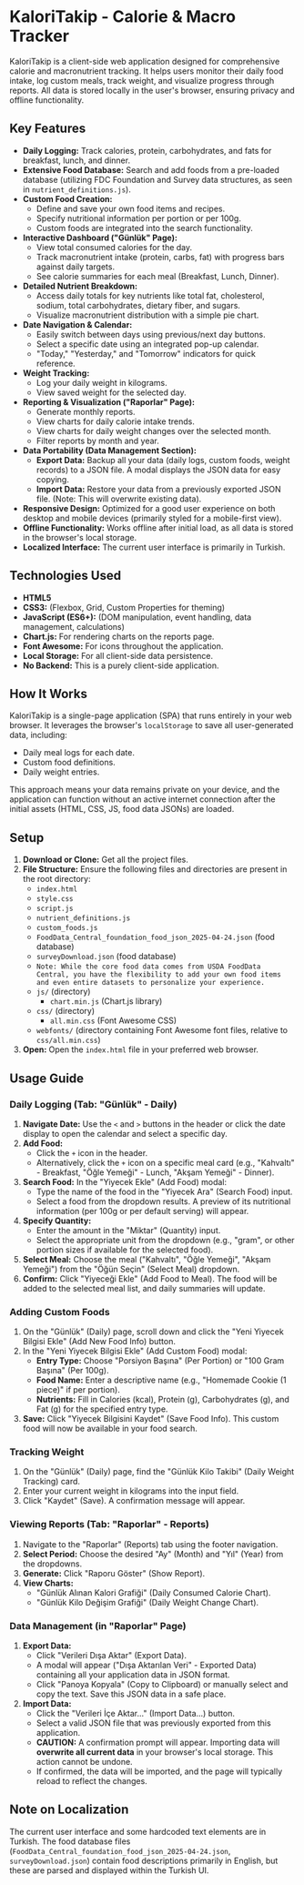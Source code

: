 # KaloriTakip - Calorie & Macro Tracker

KaloriTakip is a client-side web application designed for comprehensive calorie and macronutrient tracking. It helps users monitor their daily food intake, log custom meals, track weight, and visualize progress through reports. All data is stored locally in the user's browser, ensuring privacy and offline functionality.

## Key Features

*   **Daily Logging:** Track calories, protein, carbohydrates, and fats for breakfast, lunch, and dinner.
*   **Extensive Food Database:** Search and add foods from a pre-loaded database (utilizing FDC Foundation and Survey data structures, as seen in `nutrient_definitions.js`).
*   **Custom Food Creation:**
    *   Define and save your own food items and recipes.
    *   Specify nutritional information per portion or per 100g.
    *   Custom foods are integrated into the search functionality.
*   **Interactive Dashboard ("Günlük" Page):**
    *   View total consumed calories for the day.
    *   Track macronutrient intake (protein, carbs, fat) with progress bars against daily targets.
    *   See calorie summaries for each meal (Breakfast, Lunch, Dinner).
*   **Detailed Nutrient Breakdown:**
    *   Access daily totals for key nutrients like total fat, cholesterol, sodium, total carbohydrates, dietary fiber, and sugars.
    *   Visualize macronutrient distribution with a simple pie chart.
*   **Date Navigation & Calendar:**
    *   Easily switch between days using previous/next day buttons.
    *   Select a specific date using an integrated pop-up calendar.
    *   "Today," "Yesterday," and "Tomorrow" indicators for quick reference.
*   **Weight Tracking:**
    *   Log your daily weight in kilograms.
    *   View saved weight for the selected day.
*   **Reporting & Visualization ("Raporlar" Page):**
    *   Generate monthly reports.
    *   View charts for daily calorie intake trends.
    *   View charts for daily weight changes over the selected month.
    *   Filter reports by month and year.
*   **Data Portability (Data Management Section):**
    *   **Export Data:** Backup all your data (daily logs, custom foods, weight records) to a JSON file. A modal displays the JSON data for easy copying.
    *   **Import Data:** Restore your data from a previously exported JSON file. (Note: This will overwrite existing data).
*   **Responsive Design:** Optimized for a good user experience on both desktop and mobile devices (primarily styled for a mobile-first view).
*   **Offline Functionality:** Works offline after initial load, as all data is stored in the browser's local storage.
*   **Localized Interface:** The current user interface is primarily in Turkish.

## Technologies Used

*   **HTML5**
*   **CSS3:** (Flexbox, Grid, Custom Properties for theming)
*   **JavaScript (ES6+):** (DOM manipulation, event handling, data management, calculations)
*   **Chart.js:** For rendering charts on the reports page.
*   **Font Awesome:** For icons throughout the application.
*   **Local Storage:** For all client-side data persistence.
*   **No Backend:** This is a purely client-side application.

## How It Works

KaloriTakip is a single-page application (SPA) that runs entirely in your web browser. It leverages the browser's `localStorage` to save all user-generated data, including:
*   Daily meal logs for each date.
*   Custom food definitions.
*   Daily weight entries.

This approach means your data remains private on your device, and the application can function without an active internet connection after the initial assets (HTML, CSS, JS, food data JSONs) are loaded.

## Setup

1.  **Download or Clone:** Get all the project files.
2.  **File Structure:** Ensure the following files and directories are present in the root directory:
    *   `index.html`
    *   `style.css`
    *   `script.js`
    *   `nutrient_definitions.js`
    *   `custom_foods.js`
    *   `FoodData_Central_foundation_food_json_2025-04-24.json` (food database)
    *   `surveyDownload.json` (food database)
    *   `Note: While the core food data comes from USDA FoodData Central, you have the flexibility to add your own food items and even entire datasets to personalize your experience.`
    *   `js/` (directory)
        *   `chart.min.js` (Chart.js library)
    *   `css/` (directory)
        *   `all.min.css` (Font Awesome CSS)
    *   `webfonts/` (directory containing Font Awesome font files, relative to `css/all.min.css`)
3.  **Open:** Open the `index.html` file in your preferred web browser.

## Usage Guide

### Daily Logging (Tab: "Günlük" - Daily)

1.  **Navigate Date:** Use the `<` and `>` buttons in the header or click the date display to open the calendar and select a specific day.
2.  **Add Food:**
    *   Click the `+` icon in the header.
    *   Alternatively, click the `+` icon on a specific meal card (e.g., "Kahvaltı" - Breakfast, "Öğle Yemeği" - Lunch, "Akşam Yemeği" - Dinner).
3.  **Search Food:** In the "Yiyecek Ekle" (Add Food) modal:
    *   Type the name of the food in the "Yiyecek Ara" (Search Food) input.
    *   Select a food from the dropdown results. A preview of its nutritional information (per 100g or per default serving) will appear.
4.  **Specify Quantity:**
    *   Enter the amount in the "Miktar" (Quantity) input.
    *   Select the appropriate unit from the dropdown (e.g., "gram", or other portion sizes if available for the selected food).
5.  **Select Meal:** Choose the meal ("Kahvaltı", "Öğle Yemeği", "Akşam Yemeği") from the "Öğün Seçin" (Select Meal) dropdown.
6.  **Confirm:** Click "Yiyeceği Ekle" (Add Food to Meal). The food will be added to the selected meal list, and daily summaries will update.

### Adding Custom Foods

1.  On the "Günlük" (Daily) page, scroll down and click the "Yeni Yiyecek Bilgisi Ekle" (Add New Food Info) button.
2.  In the "Yeni Yiyecek Bilgisi Ekle" (Add Custom Food) modal:
    *   **Entry Type:** Choose "Porsiyon Başına" (Per Portion) or "100 Gram Başına" (Per 100g).
    *   **Food Name:** Enter a descriptive name (e.g., "Homemade Cookie (1 piece)" if per portion).
    *   **Nutrients:** Fill in Calories (kcal), Protein (g), Carbohydrates (g), and Fat (g) for the specified entry type.
3.  **Save:** Click "Yiyecek Bilgisini Kaydet" (Save Food Info). This custom food will now be available in your food search.

### Tracking Weight

1.  On the "Günlük" (Daily) page, find the "Günlük Kilo Takibi" (Daily Weight Tracking) card.
2.  Enter your current weight in kilograms into the input field.
3.  Click "Kaydet" (Save). A confirmation message will appear.

### Viewing Reports (Tab: "Raporlar" - Reports)

1.  Navigate to the "Raporlar" (Reports) tab using the footer navigation.
2.  **Select Period:** Choose the desired "Ay" (Month) and "Yıl" (Year) from the dropdowns.
3.  **Generate:** Click "Raporu Göster" (Show Report).
4.  **View Charts:**
    *   "Günlük Alınan Kalori Grafiği" (Daily Consumed Calorie Chart).
    *   "Günlük Kilo Değişim Grafiği" (Daily Weight Change Chart).

### Data Management (in "Raporlar" Page)

1.  **Export Data:**
    *   Click "Verileri Dışa Aktar" (Export Data).
    *   A modal will appear ("Dışa Aktarılan Veri" - Exported Data) containing all your application data in JSON format.
    *   Click "Panoya Kopyala" (Copy to Clipboard) or manually select and copy the text. Save this JSON data in a safe place.
2.  **Import Data:**
    *   Click the "Verileri İçe Aktar..." (Import Data...) button.
    *   Select a valid JSON file that was previously exported from this application.
    *   **CAUTION:** A confirmation prompt will appear. Importing data will **overwrite all current data** in your browser's local storage. This action cannot be undone.
    *   If confirmed, the data will be imported, and the page will typically reload to reflect the changes.

## Note on Localization

The current user interface and some hardcoded text elements are in Turkish. The food database files (`FoodData_Central_foundation_food_json_2025-04-24.json`, `surveyDownload.json`) contain food descriptions primarily in English, but these are parsed and displayed within the Turkish UI.

